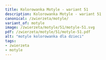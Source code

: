 ```yaml
---
title: Kolorowanka Motyle - wariant 51
description: Kolorowanka Motyle - wariant 51
canonical: /zwierzeta/motyle/
variant_of: motyle
image: /zwierzeta/motyle/51/motyle-51.svg
pdf: /zwierzeta/motyle/51/motyle-51.pdf
alt: "motyle kolorowanka dla dzieci"
tags:
- zwierzeta
- motyle
---
```

